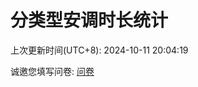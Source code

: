 # 分类型安调时长统计



上次更新时间(UTC+8): 2024-10-11 20:04:19


诚邀您填写问卷: [问卷](https://forms.gle/bxUKH95Yq54SVNvp8)
